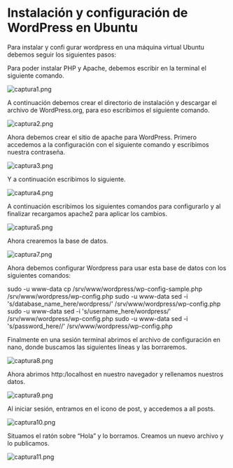 # Instalación y configuración de WordPress en Ubuntu

Para instalar y confi                                                                                                                                                                                                                                                                                                                                                                                                                                                                                                   gurar wordpress en una máquina virtual Ubuntu debemos seguir los siguientes pasos:

Para poder instalar PHP y Apache, debemos escribir en la terminal el siguiente comando.

![captura1.png](Imagenes/captura1.png)                                                                     


A continuación debemos crear el directorio de instalación y descargar el archivo de WordPress.org, para eso escribimos el siguiente comando.

![captura2.png](Imagenes/captura2.png)

Ahora debemos crear el sitio de apache para WordPress. Primero accedemos a la configuración con el siguiente comando y escribimos nuestra contraseña.

![captura3.png](Imagenes/captura3.png) 

Y a continuación escribimos lo siguiente.

![captura4.png](Imagenes/captura4.png)

A continuación escribimos los siguientes comandos para configurarlo y al finalizar recargamos apache2 para aplicar los cambios.

![captura5.png](Imagenes/captura5.png)

Ahora crearemos la base de datos.

![captura7.png](Imagenes/captura7.png)

Ahora debemos configurar Wordpress para usar esta base de datos con los siguientes comandos:


sudo -u www-data cp /srv/www/wordpress/wp-config-sample.php /srv/www/wordpress/wp-config.php
sudo -u www-data sed -i 's/database_name_here/wordpress/' /srv/www/wordpress/wp-config.php
sudo -u www-data sed -i 's/username_here/wordpress/' /srv/www/wordpress/wp-config.php
sudo -u www-data sed -i 's/password_here/<your-password>/' /srv/www/wordpress/wp-config.php


Finalmente en una sesión terminal abrimos el archivo de configuración en nano, donde buscamos las siguientes líneas y las borraremos. 

![captura8.png](Imagenes/captura8.png)

Ahora abrimos http:/localhost en nuestro navegador y rellenamos nuestros datos. 

![captura9.png](Imagenes/captura9.png)

Al iniciar sesión, entramos en el icono de post, y accedemos a all posts. 

![captura10.png](Imagenes/captura10.png)

Situamos el ratón sobre “Hola” y lo borramos.
Creamos un nuevo archivo y lo publicamos. 

![captura11.png](Imagenes/captura11.png)